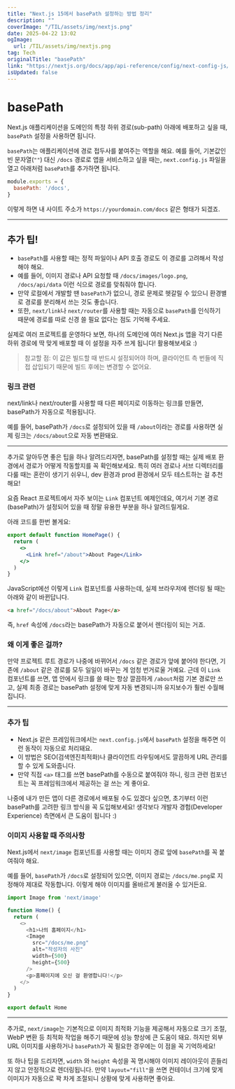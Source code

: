 ```yaml
---
title: "Next.js 15에서 basePath 설정하는 방법 정리"
description: ""
coverImage: "/TIL/assets/img/nextjs.png"
date: 2025-04-22 13:02
ogImage: 
  url: /TIL/assets/img/nextjs.png
tag: Tech
originalTitle: "basePath"
link: "https://nextjs.org/docs/app/api-reference/config/next-config-js/basePath"
isUpdated: false
---
```



# basePath

Next.js 애플리케이션을 도메인의 특정 하위 경로(sub-path) 아래에 배포하고 싶을 때, `basePath` 설정을 사용하면 됩니다.

`basePath`는 애플리케이션에 경로 접두사를 붙여주는 역할을 해요. 예를 들어, 기본값인 빈 문자열(`""`) 대신 `/docs` 경로로 앱을 서비스하고 싶을 때는, `next.config.js` 파일을 열고 아래처럼 `basePath`를 추가하면 됩니다.

```js
module.exports = {
  basePath: '/docs',
}
```

이렇게 하면 내 사이트 주소가 `https://yourdomain.com/docs` 같은 형태가 되겠죠.

---

## 추가 팁!

- `basePath`를 사용할 때는 정적 파일이나 API 호출 경로도 이 경로를 고려해서 작성해야 해요.
- 예를 들어, 이미지 경로나 API 요청할 때 `/docs/images/logo.png`, `/docs/api/data` 이런 식으로 경로를 맞춰줘야 합니다.
- 만약 로컬에서 개발할 땐 `basePath`가 없으니, 경로 문제로 헷갈릴 수 있으니 환경별로 경로를 분리해서 쓰는 것도 좋습니다.
- 또한, `next/link`나 `next/router`를 사용할 때는 자동으로 `basePath`를 인식하기 때문에 경로를 따로 신경 쓸 필요 없다는 점도 기억해 주세요.

실제로 여러 프로젝트를 운영하다 보면, 하나의 도메인에 여러 Next.js 앱을 각기 다른 하위 경로에 딱 맞게 배포할 때 이 설정을 자주 쓰게 됩니다! 활용해보세요 :)

<!-- TIL 수평 -->
<ins class="adsbygoogle"
     style="display:block"
     data-ad-client="ca-pub-4877378276818686"
     data-ad-slot="1549334788"
     data-ad-format="auto"
     data-full-width-responsive="true"></ins>
<script>
(adsbygoogle = window.adsbygoogle || []).push({});
</script>

> 참고할 점: 이 값은 빌드할 때 반드시 설정되어야 하며, 클라이언트 측 번들에 직접 삽입되기 때문에 빌드 후에는 변경할 수 없어요.

### 링크 관련

next/link나 next/router를 사용할 때 다른 페이지로 이동하는 링크를 만들면, basePath가 자동으로 적용됩니다.

예를 들어, basePath가 `/docs`로 설정되어 있을 때 `/about`이라는 경로를 사용하면 실제 링크는 `/docs/about`으로 자동 변환돼요.

---

추가로 알아두면 좋은 팁을 하나 알려드리자면, basePath를 설정할 때는 실제 배포 환경에서 경로가 어떻게 작동할지를 꼭 확인해보세요. 특히 여러 경로나 서브 디렉터리를 다룰 때는 혼란이 생기기 쉬우니, dev 환경과 prod 환경에서 모두 테스트하는 걸 추천해요!

<!-- TIL 수평 -->
<ins class="adsbygoogle"
     style="display:block"
     data-ad-client="ca-pub-4877378276818686"
     data-ad-slot="1549334788"
     data-ad-format="auto"
     data-full-width-responsive="true"></ins>
<script>
(adsbygoogle = window.adsbygoogle || []).push({});
</script>

요즘 React 프로젝트에서 자주 보이는 `Link` 컴포넌트 예제인데요, 여기서 기본 경로(basePath)가 설정되어 있을 때 정말 유용한 부분을 하나 알려드릴게요.

아래 코드를 한번 볼게요:

```jsx
export default function HomePage() {
  return (
    <>
      <Link href="/about">About Page</Link>
    </>
  )
}
```

JavaScript에선 이렇게 `Link` 컴포넌트를 사용하는데, 실제 브라우저에 렌더링 될 때는 아래와 같이 바뀐답니다.

```html
<a href="/docs/about">About Page</a>
```

즉, `href` 속성에 `/docs`라는 basePath가 자동으로 붙어서 렌더링이 되는 거죠.

### 왜 이게 좋은 걸까?

만약 프로젝트 루트 경로가 나중에 바뀌어서 `/docs` 같은 경로가 앞에 붙어야 한다면, 기존에 `/about` 같은 경로를 모두 일일이 바꾸는 게 엄청 번거로울 거예요. 근데 이 `Link` 컴포넌트를 쓰면, 앱 안에서 링크를 쓸 때는 항상 깔끔하게 `/about`처럼 기본 경로만 쓰고, 실제 최종 경로는 basePath 설정에 맞게 자동 변경되니까 유지보수가 훨씬 수월해집니다.

---

### 추가 팁

- Next.js 같은 프레임워크에서는 `next.config.js`에서 `basePath` 설정을 해주면 이런 동작이 자동으로 처리돼요.
- 이 방법은 SEO(검색엔진최적화)나 클라이언트 라우팅에서도 깔끔하게 URL 관리를 할 수 있게 도와줍니다.
- 만약 직접 `<a>` 태그를 쓰면 basePath를 수동으로 붙여줘야 하니, 링크 관련 컴포넌트는 꼭 프레임워크에서 제공하는 걸 쓰는 게 좋아요.

나중에 내가 만든 앱이 다른 경로에서 배포될 수도 있겠다 싶으면, 초기부터 이런 basePath를 고려한 링크 방식을 꼭 도입해보세요! 생각보다 개발자 경험(Developer Experience) 측면에서 큰 도움이 됩니다 :)

<!-- TIL 수평 -->
<ins class="adsbygoogle"
     style="display:block"
     data-ad-client="ca-pub-4877378276818686"
     data-ad-slot="1549334788"
     data-ad-format="auto"
     data-full-width-responsive="true"></ins>
<script>
(adsbygoogle = window.adsbygoogle || []).push({});
</script>

### 이미지 사용할 때 주의사항

Next.js에서 `next/image` 컴포넌트를 사용할 때는 이미지 경로 앞에 `basePath`를 꼭 붙여줘야 해요.

예를 들어, `basePath`가 `/docs`로 설정되어 있으면, 이미지 경로는 `/docs/me.png`로 지정해야 제대로 작동합니다. 이렇게 해야 이미지를 올바르게 불러올 수 있거든요.

```js
import Image from 'next/image'

function Home() {
  return (
    <>
      <h1>나의 홈페이지</h1>
      <Image
        src="/docs/me.png"
        alt="작성자의 사진"
        width={500}
        height={500}
      />
      <p>홈페이지에 오신 걸 환영합니다!</p>
    </>
  )
}

export default Home
```

---

추가로, `next/image`는 기본적으로 이미지 최적화 기능을 제공해서 자동으로 크기 조절, WebP 변환 등 최적화 작업을 해주기 때문에 성능 향상에 큰 도움이 돼요. 하지만 외부 URL 이미지를 사용하거나 `basePath`가 꼭 필요한 경우에는 이 점을 꼭 기억하세요!

또 하나 팁을 드리자면, `width` 와 `height` 속성을 꼭 명시해야 이미지 레이아웃이 흔들리지 않고 안정적으로 렌더링됩니다. 만약 `layout="fill"`을 쓰면 컨테이너 크기에 맞게 이미지가 자동으로 꽉 차게 조절되니 상황에 맞게 사용하면 좋아요.